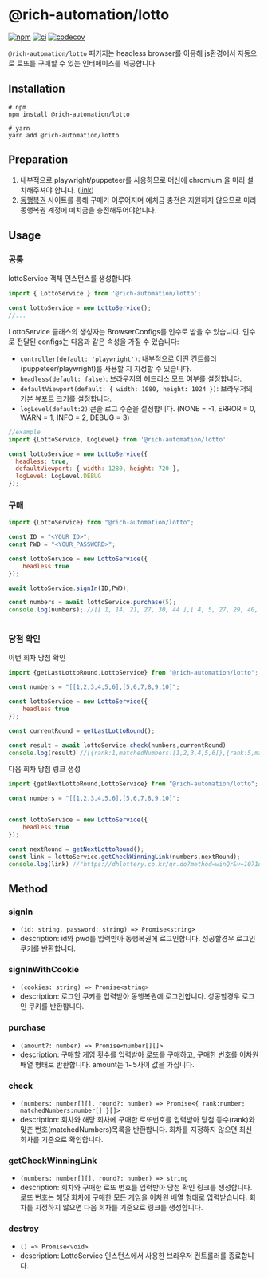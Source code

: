 # @rich-automation/lotto

[![npm](https://img.shields.io/npm/v/@rich-automation/lotto.svg?style=popout&colorB=yellow)](https://www.npmjs.com/package/@rich-automation/lotto)
[![ci](https://github.com/rich-automation/lotto-module/actions/workflows/ci.yml/badge.svg?branch=main)](https://github.com/rich-automation/lotto-module/actions/workflows/ci.yml)
[![codecov](https://codecov.io/gh/rich-automation/lotto-module/branch/main/graph/badge.svg?token=18IAW1OW77)](https://codecov.io/gh/rich-automation/lotto-module)

`@rich-automation/lotto` 패키지는 headless browser를 이용해 js환경에서 자동으로 로또를 구매할 수 있는 인터페이스를 제공합니다.



## Installation
```shell
# npm
npm install @rich-automation/lotto

# yarn
yarn add @rich-automation/lotto
```

## Preparation
1. 내부적으로 playwright/puppeteer를 사용하므로 머신에 chromium 을 미리 설치해주셔야 합니다. ([link](https://github.com/rich-automation/lotto-module/blob/main/package.json#L38-L39))
2. [동행복권](https://dhlottery.co.kr/common.do?method=main) 사이트를 통해 구매가 이루어지며 예치금 충전은 지원하지 않으므로 미리 동행복권 계정에 예치금을 충전해두어야합니다.

## Usage
### 공통
lottoService 객체 인스턴스를 생성합니다.
```js
import { LottoService } from '@rich-automation/lotto';

const lottoService = new LottoService();
//...
```
LottoService 클래스의 생성자는 BrowserConfigs를 인수로 받을 수 있습니다. 인수로 전달된 configs는 다음과 같은 속성을 가질 수 있습니다:

- `controller(default: 'playwright')`: 내부적으로 어떤 컨트롤러(puppeteer/playwright)를 사용할 지 지정할 수 있습니다.
- `headless(default: false)`: 브라우저의 헤드리스 모드 여부를 설정합니다.
- `defaultViewport(default: { width: 1080, height: 1024 })`: 브라우저의 기본 뷰포트 크기를 설정합니다.
- `logLevel(default:2)`:콘솔 로그 수준을 설정합니다. (NONE = -1, ERROR = 0, WARN = 1, INFO = 2, DEBUG = 3)
```js
//example
import {LottoService, LogLevel} from '@rich-automation/lotto'

const lottoService = new LottoService({
  headless: true,
  defaultViewport: { width: 1280, height: 720 }, 
  logLevel: LogLevel.DEBUG
});
```
### 구매
```js
import {LottoService} from "@rich-automation/lotto";

const ID = "<YOUR_ID>";
const PWD = "<YOUR_PASSWORD>";

const lottoService = new LottoService({
    headless:true
});

await lottoService.signIn(ID,PWD);

const numbers = await lottoService.purchase(5);
console.log(numbers); //[[ 1, 14, 21, 27, 30, 44 ],[ 4, 5, 27, 29, 40, 44 ],[ 9, 18, 19, 24, 38, 42 ],[ 4, 6, 13, 20, 38, 39 ],[ 8, 9, 10, 19, 32, 40 ]]



```

### 당첨 확인
이번 회차 당첨 확인
```js
import {getLastLottoRound,LottoService} from "@rich-automation/lotto";

const numbers = "[[1,2,3,4,5,6],[5,6,7,8,9,10]";

const lottoService = new LottoService({
    headless:true
});

const currentRound = getLastLottoRound();

const result = await lottoService.check(numbers,currentRound)
console.log(result) //[{rank:1,matchedNumbers:[1,2,3,4,5,6]},{rank:5,matchedNumbers:[5,6]]
```
다음 회차 당첨 링크 생성
```js
import {getNextLottoRound,LottoService} from "@rich-automation/lotto";

const numbers = "[[1,2,3,4,5,6],[5,6,7,8,9,10]";


const lottoService = new LottoService({
    headless:true
});

const nextRound = getNextLottoRound();
const link = lottoService.getCheckWinningLink(numbers,nextRound);
console.log(link) //"https://dhlottery.co.kr/qr.do?method=winQr&v=1071q010203040506q050607080910";

```


## Method
### signIn
- `(id: string, password: string) => Promise<string>`
- description: id와 pwd를 입력받아 동행복권에 로그인합니다. 성공할경우 로그인 쿠키를 반환합니다.
### signInWithCookie
- `(cookies: string) => Promise<string>`
- description: 로그인 쿠키를 입력받아 동행복권에 로그인합니다. 성공할경우 로그인 쿠키를 반환합니다.
### purchase
- `(amount?: number) => Promise<number[][]>`
- description: 구매할 게임 횟수를 입력받아 로또를 구매하고, 구매한 번호를 이차원 배열 형태로 반환합니다. amount는 1~5사이 값을 가집니다.
### check
- `(numbers: number[][], round?: number) => Promise<{ rank:number; matchedNumbers:number[] }[]>`
- description: 회차와 해당 회차에 구매한 로또번호를 입력받아 당첨 등수(rank)와 맞춘 번호(matchedNumbers)목록을 반환합니다. 회차를 지정하지 않으면 최신 회차를 기준으로 확인합니다.
### getCheckWinningLink
- `(numbers: number[][], round?: number) => string`
- description: 회차와 구매한 로또 번호를 입력받아 당첨 확인 링크를 생성합니다. 로또 번호는 해당 회차에 구매한 모든 게임을 이차원 배열 형태로 입력받습니다. 회차를 지정하지 않으면 다음 회차를 기준으로 링크를 생성합니다.
### destroy
- `() => Promise<void>`
- description: LottoService 인스턴스에서 사용한 브라우저 컨트롤러를 종료합니다.
